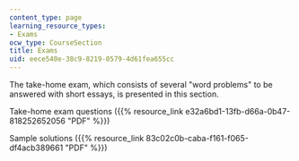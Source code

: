```yaml
---
content_type: page
learning_resource_types:
- Exams
ocw_type: CourseSection
title: Exams
uid: eece540e-38c9-8219-0579-4d61fea655cc
---
```


The take-home exam, which consists of several "word problems" to be answered with short essays, is presented in this section.

Take-home exam questions ({{% resource_link e32a6bd1-13fb-d66a-0b47-818252652056 "PDF" %}})

Sample solutions ({{% resource_link 83c02c0b-caba-f161-f065-df4acb389661 "PDF" %}})